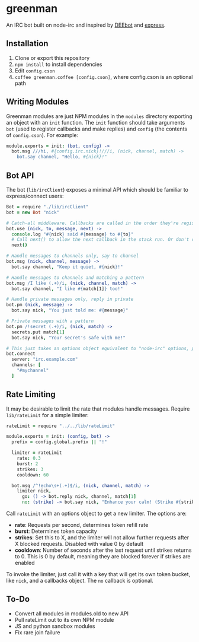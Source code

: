 # greenman
An IRC bot built on node-irc and inspired by [DEEbot](https://github.com/DEElekgolo/DEEbot) and [express](http://expressjs.com/).

## Installation
1. Clone or export this repository
2. `npm install` to install dependencies
3. Edit `config.cson`
4. `coffee greenman.coffee [config.cson]`, where config.cson is an optional path

## Writing Modules
Greenman modules are just NPM modules in the `modules` directory exporting an object with an `init` function.
The `init` function should take arguments `bot` (used to register callbacks and make replies) and `config` (the contents of `config.cson`). For example:

```coffee
module.exports = init: (bot, config) ->
  bot.msg ///hi, #{config.irc.nick}!///i, (nick, channel, match) ->
    bot.say channel, "Hello, #{nick}!"
```

## Bot API
The bot (`lib/ircClient`) exposes a minimal API which should be familiar to express/connect users:

```coffee
Bot = require "./lib/ircClient"
bot = new Bot "nick"

# Catch-all middleware. Callbacks are called in the order they're registered
bot.use (nick, to, message, next) ->
  console.log "#{nick} said #{message} to #{to}"
  # Call next() to allow the next callback in the stack run. Or don't call it and the stack will abort
  next()

# Handle messages to channels only, say to channel
bot.msg (nick, channel, message) ->
  bot.say channel, "Keep it quiet, #{nick}!"

# Handle messages to channels and matching a pattern
bot.msg /I like (.+)/i, (nick, channel, match) ->
  bot.say channel, "I like #{match[1]} too!"

# Handle private messages only, reply in private
bot.pm (nick, message) ->
  bot.say nick, "You just told me: #{message}"

# Private messages with a pattern
bot.pm /!secret (.+)/i, (nick, match) ->
  secrets.put match[1]
  bot.say nick, "Your secret's safe with me!"

# This just takes an options object equivalent to "node-irc" options, plus the server field
bot.connect
  server: "irc.example.com"
  channels: [
    "#mychannel"
  ]
```

## Rate Limiting
It may be desirable to limit the rate that modules handle messages. Require `lib/rateLimit` for a simple limiter:

```coffee
rateLimit = require "../../lib/rateLimit"

module.exports = init: (config, bot) ->
  prefix = config.global.prefix || "!"

  limiter = rateLimit
    rate: 0.3
    burst: 2
    strikes: 3
    cooldown: 60

  bot.msg /^!echo\s+(.+)$/i, (nick, channel, match) ->
    limiter nick,
      go: () -> bot.reply nick, channel, match[1]
      no: (strike) -> bot.say nick, "Enhance your calm! (Strike #{strike} of 3)"
```

Call `rateLimit` with an options object to get a new limiter. The options are:
* **rate**: Requests per second, determines token refill rate
* **burst**: Determines token capacity
* **strikes**: Set this to X, and the limiter will not allow further requests after X blocked requests. Disabled with value 0 by default
* **cooldown**: Number of seconds after the last request until strikes returns to 0. This is 0 by default, meaning they are blocked forever if strikes are enabled

To invoke the limiter, just call it with a key that will get its own token bucket, like `nick`, and a callbacks object. The `no` callback is optional.

## To-Do
* Convert all modules in modules.old to new API
* Pull rateLimit out to its own NPM module
* JS and python sandbox modules
* Fix rare join failure
